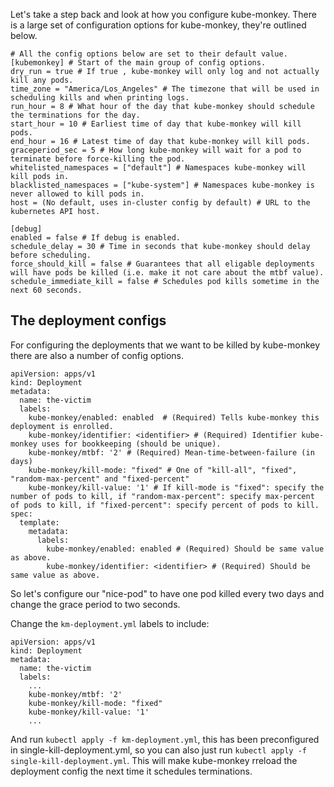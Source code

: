 Let's take a step back and look at how you configure kube-monkey.
There is a large set of configuration options for kube-monkey, they're outlined below.

```
# All the config options below are set to their default value.
[kubemonkey] # Start of the main group of config options.
dry_run = true # If true , kube-monkey will only log and not actually kill any pods.
time_zone = "America/Los_Angeles" # The timezone that will be used in scheduling kills and when printing logs.
run_hour = 8 # What hour of the day that kube-monkey should schedule the terminations for the day.
start_hour = 10 # Earliest time of day that kube-monkey will kill pods.
end_hour = 16 # Latest time of day that kube-monkey will kill pods.
graceperiod_sec = 5 # How long kube-monkey will wait for a pod to terminate before force-killing the pod.
whitelisted_namespaces = ["default"] # Namespaces kube-monkey will kill pods in.
blacklisted_namespaces = ["kube-system"] # Namespaces kube-monkey is never allowed to kill pods in.
host = (No default, uses in-cluster config by default) # URL to the kubernetes API host.

[debug]
enabled = false # If debug is enabled.
schedule_delay = 30 # Time in seconds that kube-monkey should delay before scheduling.
force_should_kill = false # Guarantees that all eligable deployments will have pods be killed (i.e. make it not care about the mtbf value).
schedule_immediate_kill = false # Schedules pod kills sometime in the next 60 seconds.

```

## The deployment configs
For configuring the deployments that we want to be killed by kube-monkey there are also a number of config options.

```
apiVersion: apps/v1
kind: Deployment
metadata:
  name: the-victim
  labels:
    kube-monkey/enabled: enabled  # (Required) Tells kube-monkey this deployment is enrolled.
    kube-monkey/identifier: <identifier> # (Required) Identifier kube-monkey uses for bookkeeping (should be unique).
    kube-monkey/mtbf: '2' # (Required) Mean-time-between-failure (in days)
    kube-monkey/kill-mode: "fixed" # One of "kill-all", "fixed", "random-max-percent" and "fixed-percent"
    kube-monkey/kill-value: '1' # If kill-mode is "fixed": specify the number of pods to kill, if "random-max-percent": specify max-percent of pods to kill, if "fixed-percent": specify percent of pods to kill.
spec:
  template:
    metadata:
      labels:
        kube-monkey/enabled: enabled # (Required) Should be same value as above.
        kube-monkey/identifier: <identifier> # (Required) Should be same value as above.
```


So let's configure our "nice-pod" to have one pod killed every two days and change the grace period to two seconds.

Change the `km-deployment.yml` labels to include:
```
apiVersion: apps/v1
kind: Deployment
metadata:
  name: the-victim
  labels:
    ...
    kube-monkey/mtbf: '2'
    kube-monkey/kill-mode: "fixed"
    kube-monkey/kill-value: '1'
    ...
```

And run `kubectl apply -f km-deployment.yml`, this has been preconfigured in single-kill-deployment.yml, so you can also just run `kubectl apply -f single-kill-deployment.yml`.
This will make kube-monkey rreload the deployment config the next time it schedules terminations.


